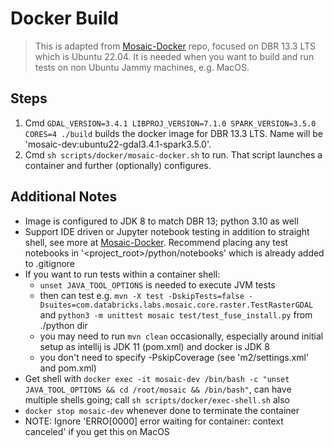 # Docker Build

> This is adapted from [Mosaic-Docker](https://github.com/r3stl355/mosaic-docker) repo, focused on DBR 13.3 LTS which is Ubuntu 22.04.
> It is needed when you want to build and run tests on non Ubuntu Jammy machines, e.g. MacOS.

## Steps

1. Cmd `GDAL_VERSION=3.4.1 LIBPROJ_VERSION=7.1.0 SPARK_VERSION=3.5.0 CORES=4 ./build` 
   builds the docker image for DBR 13.3 LTS. Name will be 'mosaic-dev:ubuntu22-gdal3.4.1-spark3.5.0'.
2. Cmd `sh scripts/docker/mosaic-docker.sh` to run. That script launches a container and further (optionally) configures.

## Additional Notes

* Image is configured to JDK 8 to match DBR 13; python 3.10 as well
* Support IDE driven or Jupyter notebook testing in addition to straight shell, 
  see more at [Mosaic-Docker](https://github.com/r3stl355/mosaic-docker). Recommend placing any test notebooks
  in '<project_root>/python/notebooks' which is already added to .gitignore
* If you want to run tests within a container shell:
  - `unset JAVA_TOOL_OPTIONS` is needed to execute JVM tests
  - then can test e.g. `mvn -X test -DskipTests=false -Dsuites=com.databricks.labs.mosaic.core.raster.TestRasterGDAL`
    and `python3 -m unittest mosaic test/test_fuse_install.py` from ./python dir
  - you may need to run `mvn clean` occasionally, especially around initial setup as intellij is JDK 11 (pom.xml)
    and docker is JDK 8
  - you don't need to specify -PskipCoverage (see 'm2/settings.xml' and pom.xml)
* Get shell with `docker exec -it mosaic-dev /bin/bash -c "unset JAVA_TOOL_OPTIONS && cd /root/mosaic && /bin/bash"`,
  can have multiple shells going; call `sh scripts/docker/exec-shell.sh` also
* `docker stop mosaic-dev` whenever done to terminate the container
* NOTE: Ignore 'ERRO[0000] error waiting for container: context canceled' if you get this on MacOS